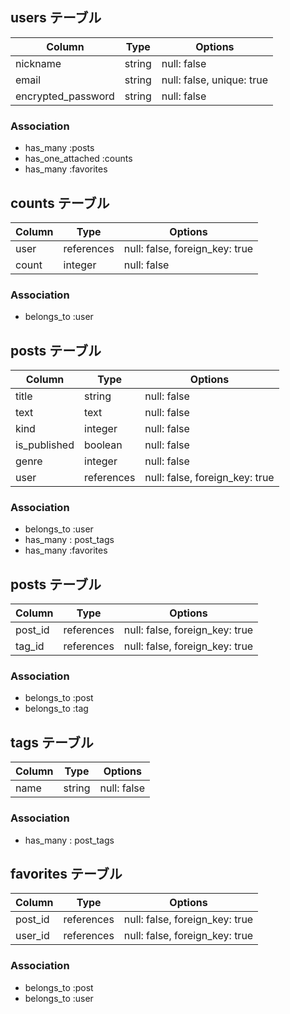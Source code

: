 ## users テーブル

| Column             | Type   | Options                   |
| ------------------ | ------ | ------------------------- |
| nickname           | string | null: false               |
| email              | string | null: false, unique: true |
| encrypted_password | string | null: false               |

### Association

- has_many :posts
- has_one_attached :counts
- has_many :favorites

## counts テーブル

| Column       | Type       | Options                        |
| ------------ | ---------- | ------------------------------ |
|user          | references | null: false, foreign_key: true |
|count         | integer    | null: false                    |

### Association

-  belongs_to :user

## posts テーブル

| Column           | Type       | Options                        |
| ---------------- | ---------- | ------------------------------ |
| title            | string     | null: false                    |
| text             | text       | null: false                    |
| kind             | integer    | null: false                    |
| is_published     | boolean    | null: false                    |
| genre            | integer    | null: false                    |
| user             | references | null: false, foreign_key: true |



### Association

- belongs_to :user
- has_many : post_tags
- has_many :favorites


## posts テーブル

| Column           | Type       | Options                        |
| ---------------- | ---------- | ------------------------------ |
| post_id          | references | null: false, foreign_key: true |
| tag_id           | references | null: false, foreign_key: true |



### Association

- belongs_to :post
- belongs_to :tag

## tags テーブル

| Column             | Type   | Options                   |
| ------------------ | ------ | ------------------------- |
| name               | string | null: false               |

### Association

- has_many : post_tags


## favorites テーブル

| Column           | Type       | Options                        |
| ---------------- | ---------- | ------------------------------ |
| post_id          | references | null: false, foreign_key: true |
| user_id          | references | null: false, foreign_key: true |



### Association

- belongs_to :post
- belongs_to :user
